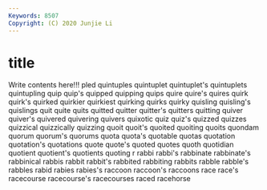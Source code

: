 ```yaml
---
Keywords: 8507
Copyright: (C) 2020 Junjie Li
---
```


# title

Write contents here!!!
pled 
quintuples 
quintuplet
quintuplet's 
quintuplets 
quintupling 
quip 
quip's 
quipped 
quipping 
quips 
quire 
quire's
quires 
quirk 
quirk's 
quirked 
quirkier 
quirkiest 
quirking 
quirks 
quirky 
quisling
quisling's 
quislings 
quit 
quite 
quits 
quitted 
quitter 
quitter's 
quitters 
quitting
quiver 
quiver's 
quivered 
quivering 
quivers 
quixotic 
quiz 
quiz's 
quizzed 
quizzes
quizzical 
quizzically 
quizzing 
quoit 
quoit's 
quoited 
quoiting 
quoits 
quondam 
quorum
quorum's 
quorums 
quota 
quota's 
quotable 
quotas 
quotation 
quotation's 
quotations 
quote
quote's 
quoted 
quotes 
quoth 
quotidian 
quotient 
quotient's 
quotients 
quoting 
r
rabbi 
rabbi's 
rabbinate 
rabbinate's 
rabbinical 
rabbis 
rabbit 
rabbit's 
rabbited 
rabbiting
rabbits 
rabble 
rabble's 
rabbles 
rabid 
rabies 
rabies's 
raccoon 
raccoon's 
raccoons
race 
race's 
racecourse 
racecourse's 
racecourses 
raced 
racehorse 
